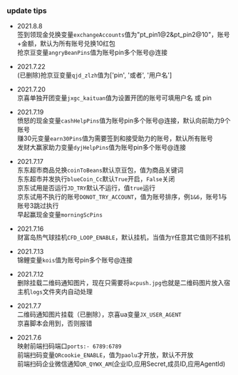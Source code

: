### update tips  

- 2021.8.8  
签到领现金兑换变量`exchangeAccounts`值为"pt_pin1@2&pt_pin2@10"，账号+金额，默认为所有账号兑换10红包  
抢京豆变量`angryBeanPins`值为账号pin多个账号@连接  

- 2021.7.22  
(已删除)抢京豆变量`qjd_zlzh`值为['pin', '或者', '用户名']  

- 2021.7.20  
京喜单独开团变量`jxgc_kaituan`值为设置开团的账号可填用户名 或 pin  

- 2021.7.19  
愤怒的现金变量`cashHelpPins`值为账号pin多个账号@连接，默认向前助力9个账号  
赚30元变量`earn30Pins`值为需要签到和接受助力的账号，默认所有账号  
发财大赢家助力变量`dyjHelpPins`值为账号pin多个账号@连接  

- 2021.7.17  
东东超市商品兑换`coinToBeans`默认京豆包，值为商品关键词  
东东超市并发执行`blueCoin_Cc`默认`True`开启，`False`关闭  
京东试用是否运行`JD_TRY`默认不运行，值`true`运行  
京东试用不执行的账号`DONOT_TRY_ACCOUNT`，值为账号排序，例`1&6`，账号1与账号3跳过执行  
早起赢现金变量`morningScPins`  

- 2021.7.16  
财富岛热气球挂机`CFD_LOOP_ENABLE`，默认挂机，当值为`Y`任意其它值则不挂机  

- 2021.7.13  
锦鲤变量`kois`值为账号pin多个账号@连接    

- 2021.7.12  
删除挂载二维码通知图片，现在只需要将`acpush.jpg`也就是二维码图片放入宿主机`logs`文件夹内自动处理 

- 2021.7.7  
二维码通知图片挂载（已删除），京喜ua变量`JX_USER_AGENT`  
京喜脚本会用到，否则报错  

- 2021.7.6  
映射前端扫码端口`ports:- 6789:6789`  
前端扫码变量`QRcookie_ENABLE`，值为`paolu`才开放，默认不开放  
前端扫码企业微信通知`QR_QYWX_AM`(企业ID,应用Secret,成员ID,应用AgentId)
